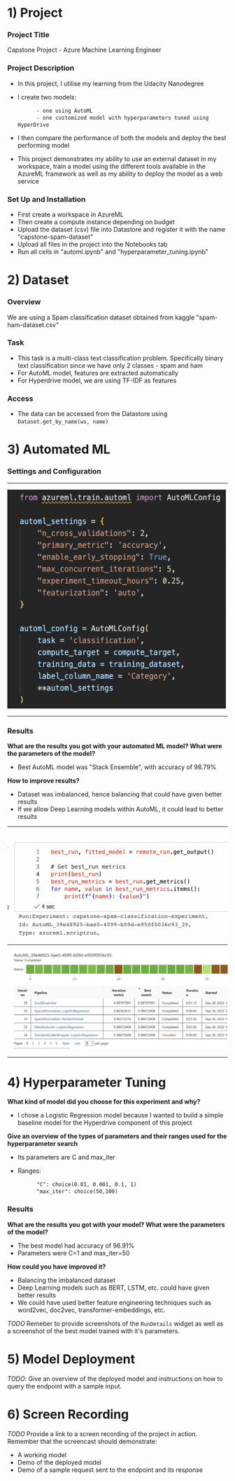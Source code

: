 # 1) Project 

### Project Title

Capstone Project - Azure Machine Learning Engineer

### Project Description

- In this project, I utilise my learning from the Udacity Nanodegree
- I create two models:

            - one using AutoML
            - one customized model with hyperparameters tuned using HyperDrive

- I then compare the performance of both the models and deploy the best performing model
- This project demonstrates my ability to use an external dataset in my workspace, train a model using the different tools available in the AzureML framework as well as my ability to deploy the model as a web service

### Set Up and Installation

- First create a workspace in AzureML
- Then create a compute instance depending on budget
- Upload the dataset (csv) file into Datastore and register it with the name "capstone-spam-dataset"
- Upload all files in the project into the Notebooks tab
- Run all cells in "automl.ipynb" and "hyperparameter_tuning.ipynb"

# 2) Dataset

### Overview

We are using a Spam classification dataset obtained from kaggle "spam-ham-dataset.csv"

### Task

- This task is a multi-class text classification problem. Specifically binary text classification since we have only 2 classes - spam and ham
- For AutoML model, features are extracted automatically
- For Hyperdrive model, we are using TF-IDF as features 

### Access

- The data can be accessed from the Datastore using <code>Dataset.get_by_name(ws, name)</code>

# 3) Automated ML

### Settings and Configuration

<hr>
<img src="screenshots/automl_config.png" width=500 height=500></img>
<hr>

### Results

<b>What are the results you got with your automated ML model? What were the parameters of the model?</b>
- Best AutoML model was "Stack Ensemble", with accuracy of 98.79%

<b>How to improve results?</b>
- Dataset was imbalanced, hence balancing that could have given better results
- If we allow Deep Learning models within AutoML, it could lead to better results

<hr>
<img src="screenshots/best_run_automl_run_id.png"></img>
<hr>
<img src="screenshots/run_details_automl.png"></img>
<hr>

# 4) Hyperparameter Tuning

<b>What kind of model did you choose for this experiment and why?</b> 
- I chose a Logistic Regression model because I wanted to build a simple baseline model for the Hyperdrive component of this project

<b>Give an overview of the types of parameters and their ranges used for the hyperparameter search</b>
- Its parameters are C and max_iter
- Ranges:

            "C": choice(0.01, 0.001, 0.1, 1)
            "max_iter": choice(50,100)


### Results

<b>What are the results you got with your model? What were the parameters of the model?</b>
- The best model had accuracy of 96.91%
- Parameters were C=1 and max_iter=50

<b>How could you have improved it?</b>
- Balancing the imbalanced dataset
- Deep Learning models such as BERT, LSTM, etc. could have given better results
- We could have used better feature engineering techniques such as word2vec, doc2vec, transformer-embeddings, etc.


*TODO* Remeber to provide screenshots of the `RunDetails` widget as well as a screenshot of the best model trained with it's parameters.

# 5) Model Deployment
*TODO*: Give an overview of the deployed model and instructions on how to query the endpoint with a sample input.

# 6) Screen Recording
*TODO* Provide a link to a screen recording of the project in action. Remember that the screencast should demonstrate:
- A working model
- Demo of the deployed  model
- Demo of a sample request sent to the endpoint and its response

